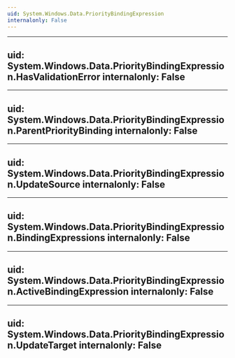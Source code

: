 ```yaml
---
uid: System.Windows.Data.PriorityBindingExpression
internalonly: False
---
```


---
uid: System.Windows.Data.PriorityBindingExpression.HasValidationError
internalonly: False
---

---
uid: System.Windows.Data.PriorityBindingExpression.ParentPriorityBinding
internalonly: False
---

---
uid: System.Windows.Data.PriorityBindingExpression.UpdateSource
internalonly: False
---

---
uid: System.Windows.Data.PriorityBindingExpression.BindingExpressions
internalonly: False
---

---
uid: System.Windows.Data.PriorityBindingExpression.ActiveBindingExpression
internalonly: False
---

---
uid: System.Windows.Data.PriorityBindingExpression.UpdateTarget
internalonly: False
---
